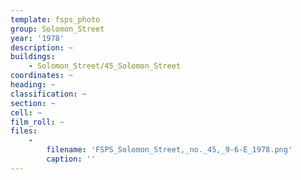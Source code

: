 ```yaml
---
template: fsps_photo
group: Solomon_Street
year: '1978'
description: ~
buildings:
    - Solomon_Street/45_Solomon_Street
coordinates: ~
heading: ~
classification: ~
section: ~
cell: ~
film_roll: ~
files:
    -
        filename: 'FSPS_Solomon_Street,_no._45,_9-6-E_1978.png'
        caption: ''
---
```


